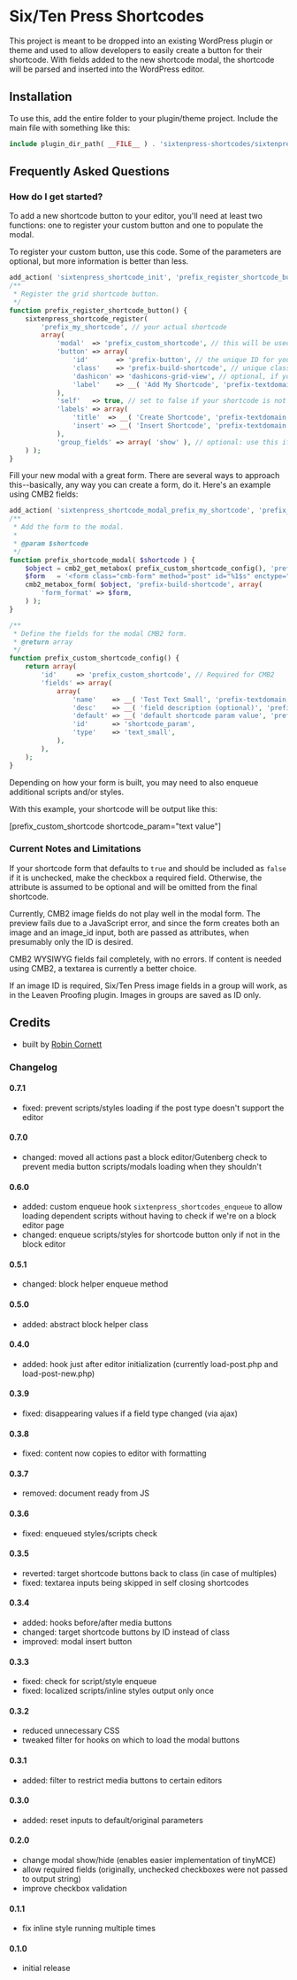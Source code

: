# Six/Ten Press Shortcodes

This project is meant to be dropped into an existing WordPress plugin or theme and used to allow developers to easily create a button for their shortcode. With fields added to the new shortcode modal, the shortcode will be parsed and inserted into the WordPress editor.

## Installation

To use this, add the entire folder to your plugin/theme project. Include the main file with something like this:

```php
include plugin_dir_path( __FILE__ ) . 'sixtenpress-shortcodes/sixtenpress-shortcodes.php';
```

## Frequently Asked Questions

### How do I get started?

To add a new shortcode button to your editor, you'll need at least two functions: one to register your custom button and one to populate the modal.

To register your custom button, use this code. Some of the parameters are optional, but more information is better than less.

```php
add_action( 'sixtenpress_shortcode_init', 'prefix_register_shortcode_button' );
/**
 * Register the grid shortcode button.
 */
function prefix_register_shortcode_button() {
	sixtenpress_shortcode_register(
		'prefix_my_shortcode', // your actual shortcode
		array(
			'modal'  => 'prefix_custom_shortcode', // this will be used to create a custom ID and class for your modal
			'button' => array(
				'id'       => 'prefix-button', // the unique ID for your custom button
				'class'    => 'prefix-build-shortcode', // unique class, which you may want to include for styling
				'dashicon' => 'dashicons-grid-view', // optional, if you want to use a Dashicon
				'label'    => __( 'Add My Shortcode', 'prefix-textdomain' ), // Custom label for your button
			),
			'self'   => true, // set to false if your shortcode is not self-closing
			'labels' => array(
				'title'  => __( 'Create Shortcode', 'prefix-textdomain' ), // optionally customize the title of the modal window
				'insert' => __( 'Insert Shortcode', 'prefix-textdomain' ), // optionally change the text for the modal insert button
			),
			'group_fields' => array( 'show' ), // optional: use this if you have multi-check fields (groups of checkboxes)
	) );
}
```

Fill your new modal with a great form. There are several ways to approach this--basically, any way you can create a form, do it. Here's an example using CMB2 fields:

```php
add_action( 'sixtenpress_shortcode_modal_prefix_my_shortcode', 'prefix_shortcode_modal' );
/**
 * Add the form to the modal.
 * 
 * @param $shortcode
 */
function prefix_shortcode_modal( $shortcode ) {
	$object = cmb2_get_metabox( prefix_custom_shortcode_config(), 'prefix_custom_shortcode' );
	$form   = '<form class="cmb-form" method="post" id="%1$s" enctype="multipart/form-data" encoding="multipart/form-data"><input type="hidden" name="object_id" value="%2$s">%3$s</form>';
	cmb2_metabox_form( $object, 'prefix-build-shortcode', array(
		'form_format' => $form,
	) );
}

/**
 * Define the fields for the modal CMB2 form.
 * @return array
 */
function prefix_custom_shortcode_config() {
	return array(
		'id'     => 'prefix_custom_shortcode', // Required for CMB2
		'fields' => array(
			array(
				'name'    => __( 'Test Text Small', 'prefix-textdomain' ),
				'desc'    => __( 'field description (optional)', 'prefix-textdomain' ),
				'default' => __( 'default shortcode param value', 'prefix-textdomain' ),
				'id'      => 'shortcode_param',
				'type'    => 'text_small',
			),
		),
	);
}
```

Depending on how your form is built, you may need to also enqueue additional scripts and/or styles.

With this example, your shortcode will be output like this:

[prefix_custom_shortcode shortcode_param="text value"]

### Current Notes and Limitations

If your shortcode form that defaults to `true` and should be included as `false` if it is unchecked, make the checkbox a required field. Otherwise, the attribute is assumed to be optional and will be omitted from the final shortcode.

Currently, CMB2 image fields do not play well in the modal form. The preview fails due to a JavaScript error, and since the form creates both an image and an image_id input, both are passed as attributes, when presumably only the ID is desired.

CMB2 WYSIWYG fields fail completely, with no errors. If content is needed using CMB2, a textarea is currently a better choice.

If an image ID is required, Six/Ten Press image fields in a group will work, as in the Leaven Proofing plugin. Images in groups are saved as ID only.

## Credits
* built by [Robin Cornett](https://robincornett.com)

### Changelog

#### 0.7.1
* fixed: prevent scripts/styles loading if the post type doesn't support the editor

#### 0.7.0
* changed: moved all actions past a block editor/Gutenberg check to prevent media button scripts/modals loading when they shouldn't

#### 0.6.0
* added: custom enqueue hook `sixtenpress_shortcodes_enqueue` to allow loading dependent scripts without having to check if we're on a block editor page
* changed: enqueue scripts/styles for shortcode button only if not in the block editor

#### 0.5.1
* changed: block helper enqueue method

#### 0.5.0
* added: abstract block helper class

#### 0.4.0
* added: hook just after editor initialization (currently load-post.php and load-post-new.php)

#### 0.3.9
* fixed: disappearing values if a field type changed (via ajax)

#### 0.3.8
* fixed: content now copies to editor with formatting

#### 0.3.7
* removed: document ready from JS

#### 0.3.6
* fixed: enqueued styles/scripts check

#### 0.3.5
* reverted: target shortcode buttons back to class (in case of multiples)
* fixed: textarea inputs being skipped in self closing shortcodes

#### 0.3.4
* added: hooks before/after media buttons
* changed: target shortcode buttons by ID instead of class
* improved: modal insert button

#### 0.3.3
* fixed: check for script/style enqueue
* fixed: localized scripts/inline styles output only once

#### 0.3.2
* reduced unnecessary CSS
* tweaked filter for hooks on which to load the modal buttons

#### 0.3.1
* added: filter to restrict media buttons to certain editors

#### 0.3.0
* added: reset inputs to default/original parameters

#### 0.2.0
* change modal show/hide (enables easier implementation of tinyMCE)
* allow required fields (originally, unchecked checkboxes were not passed to output string)
* improve checkbox validation

#### 0.1.1
* fix inline style running multiple times

#### 0.1.0
* initial release
